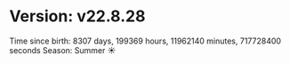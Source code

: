 # Version: v22.8.28
Time since birth: 8307 days, 199369 hours, 11962140 minutes, 717728400 seconds
Season: Summer ☀️
